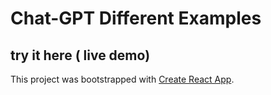 # Chat-GPT Different Examples


## try it here ( live demo)

This project was bootstrapped with [Create React App](https://github.com/facebook/create-react-app).



